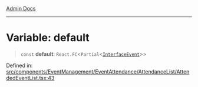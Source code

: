 [Admin Docs](/)

***

# Variable: default

> `const` **default**: `React.FC`\<`Partial`\<[`InterfaceEvent`](../../../../../../types/Event/interface/type-aliases/InterfaceEvent.md)\>\>

Defined in: [src/components/EventManagement/EventAttendance/AttendanceList/AttendedEventList.tsx:43](https://github.com/PalisadoesFoundation/talawa-admin/blob/main/src/components/EventManagement/EventAttendance/AttendanceList/AttendedEventList.tsx#L43)
